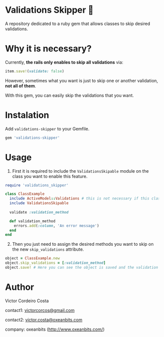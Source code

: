 # Validations Skipper :gem:

A repository dedicated to a ruby gem that allows classes to skip desired validations.

# Why it is necessary?

Currently, **the rails only enables to skip all validations** via:

```rb
item.save!(validate: false)
```

However, sometimes what you want is just to skip one or another validation, **not all of them**.

With this gem, you can easily skip the validations that you want.

# Instalation

Add `validations-skipper` to your Gemfile.

```rb
gem 'validations-skipper'
```

# Usage

1. First it is required to include the `ValidationsSkipable` module on the class you want to enable this feature.

```rb
require 'validations_skipper'

class ClassExample
  include ActiveModel::Validations # this is not necessary if this class is a descendent of an ActiveRecord::Base
  include ValidationsSkipable
  
  validate :validation_method

  def validation_method
    errors.add(:column, 'An error message')
  end
end
```

2. Then you just need to assign the desired methods you want to skip on the new `skip_validations` attribute.

```rb
object = ClassExample.new
object.skip_validations = [:validation_method]
object.save! # Here you can see the object is saved and the validation method is skipped
```

# Author

Victor Cordeiro Costa

contact1: victorcorcos@gmail.com

contact2: victor.costa@oxeanbits.com

company: oxeanbits (http://www.oxeanbits.com/)
